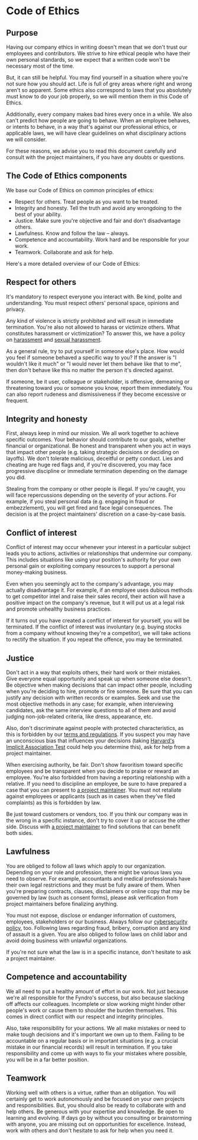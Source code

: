 <!-- SPDX-License-Identifier: MIT -->

# Code of Ethics

## Purpose

Having our company ethics in writing doesn't mean that we don't trust our employees and contributors.
We strive to hire ethical people who have their own personal standards,
so we expect that a written code won't be necessary most of the time.

But, it can still be helpful. You may find yourself in a situation where you're not sure how you should act.
Life is full of grey areas where right and wrong aren't so apparent.
Some ethics also correspond to laws that you absolutely must know to do your job properly,
so we will mention them in this Code of Ethics.

Additionally, every company makes bad hires every once in a while.
We also can't predict how people are going to behave.
When an employee behaves, or intents to behave, in a way that's against our professional ethics,
or applicable laws, we will have clear guidelines on what disciplinary actions we will consider.

For these reasons, we advise you to read this document carefully and consult with the
project maintainers, if you have any doubts or questions.

## The Code of Ethics components

We base our Code of Ethics on common principles of ethics:

-   Respect for others. Treat people as you want to be treated.
-   Integrity and honesty. Tell the truth and avoid any wrongdoing to the best of your ability.
-   Justice. Make sure you're objective and fair and don't disadvantage others.
-   Lawfulness. Know and follow the law – always.
-   Competence and accountability. Work hard and be responsible for your work.
-   Teamwork. Collaborate and ask for help.

Here's a more detailed overview of our Code of Ethics:

## Respect for others

It's mandatory to respect everyone you interact with. Be kind, polite and understanding.
You must respect others' personal space, opinions and privacy.

Any kind of violence is strictly prohibited and will result in immediate termination.
You're also not allowed to harass or victimize others. What constitutes harassment or victimization?
To answer this, we have a policy on [harassment](https://cmihai99.github.io/fyndro/legal/harassment)
and [sexual harassment](https://cmihai99.github.io/fyndro/legal/sexual-harassment).

As a general rule, try to put yourself in someone else's place.
How would you feel if someone behaved a specific way to you?
If the answer is "I wouldn't like it much" or "I would never let them behave like that to me",
then don't behave like this no matter the person it's directed against.

If someone, be it user, colleague or stakeholder, is offensive,
demeaning or threatening toward you or someone you know, report them immediately.
You can also report rudeness and dismissiveness if they become excessive or frequent.

## Integrity and honesty

First, always keep in mind our mission. We all work together to achieve specific outcomes.
Your behavior should contribute to our goals, whether financial or organizational.
Be honest and transparent when you act in ways that impact other people
(e.g. taking strategic decisions or deciding on layoffs).
We don't tolerate malicious, deceitful or petty conduct.
Lies and cheating are huge red flags and, if you're discovered,
you may face progressive discipline or immediate termination depending on the damage you did.

Stealing from the company or other people is illegal.
If you're caught, you will face repercussions depending on the severity of your actions.
For example, if you steal personal data (e.g. engaging in fraud or embezzlement),
you will get fired and face legal consequences. The decision is at the
project maintainers' discretion on a case-by-case basis.

## Conflict of interest

Conflict of interest may occur whenever your interest in a particular subject
leads you to actions, activities or relationships that undermine our company.
This includes situations like using your position's authority
for your own personal gain or exploiting company resources to support a personal money-making business.

Even when you seemingly act to the company's advantage, you may actually disadvantage it.
For example, if an employee uses dubious methods to get competitor intel and raise their sales record,
their action will have a positive impact on the company's revenue,
but it will put us at a legal risk and promote unhealthy business practices.

If it turns out you have created a conflict of interest for yourself, you will be terminated.
If the conflict of interest was involuntary (e.g. buying stocks from a company without knowing they're a competitor),
we will take actions to rectify the situation. If you repeat the offence, you may be terminated.

## Justice

Don't act in a way that exploits others, their hard work or their mistakes.
Give everyone equal opportunity and speak up when someone else doesn't.
Be objective when making decisions that can impact other people,
including when you're deciding to hire, promote or fire someone.
Be sure that you can justify any decision with written records or examples.
Seek and use the most objective methods in any case;
for example, when interviewing candidates, ask the same interview questions
to all of them and avoid judging non-job-related criteria, like dress, appearance, etc.

Also, don't discriminate against people with protected characteristics,
as this is forbidden by our [terms and regulations](https://github.com/CMihai99/fyndro/blob/main/legal/terms-of-use.html).
If you suspect you may have an unconscious bias that influences your decisions
(taking [Harvard's Implicit Association Test](https://implicit.harvard.edu/implicit/takeatest.html)
could help you determine this),
ask for help from a project maintainer.

When exercising authority, be fair. Don't show favoritism toward
specific employees and be transparent when you decide to praise or reward an employee.
You're also forbidded from having a reporting relationship with a relative.
If you need to discipline an employee, be sure to have prepared a case that you can present to
[a project maintainer](https://github.com/CMihai99/fyndro/blob/main/MAINTAINERS.md).
You must not retaliate against employees or applicants
(such as in cases when they've filed complaints) as this is forbidden by law.

Be just toward customers or vendors, too. If you think our company was in the wrong in a specific instance,
don't try to cover it up or accuse the other side.
Discuss with [a project maintainer](https://github.com/CMihai99/fyndro/blob/main/MAINTAINERS.md)
to find solutions that can benefit both sides.

## Lawfulness

You are obliged to follow all laws which apply to our organization.
Depending on your role and profession, there might be various laws you need to observe.
For example, accountants and medical professionals have their own
legal restrictions and they must be fully aware of them.
When you're preparing contracts, clauses, disclaimers
or online copy that may be governed by law (such as consent forms), please ask verification from
project maintainers before finalizing anything.

You must not expose, disclose or endanger information of customers, employees, stakeholders or our business.
Always follow our [cybersecurity policy](https://github.com/CMihai99/fyndro/blob/main/legal/cybersecurity.html), too.
Following laws regarding fraud, bribery, corruption and any kind of assault is a given.
You are also obliged to follow laws on child labor and avoid doing business with unlawful organizations.

If you're not sure what the law is in a specific instance,
don't hesitate to ask a project maintainer.

## Competence and accountability

We all need to put a healthy amount of effort in our work.
Not just because we're all responsible for the Fyndro's success, but also because slacking off affects our colleagues.
Incomplete or slow working might hinder other people's work
or cause them to shoulder the burden themselves.
This comes in direct conflict with our respect and integrity principles.

Also, take responsibility for your actions.
We all make mistakes or need to make tough decisions
and it's important we own up to them.
Failing to be accountable on a regular basis or in important situations
(e.g. a crucial mistake in our financial records) will result in termination.
If you take responsibility and come up with ways to fix your mistakes where possible,
you will be in a far better position.

## Teamwork

Working well with others is a virtue, rather than an obligation.
You will certainly get to work autonomously and be focused on your own projects and responsibilities.
But, you should also be ready to collaborate with and help others.
Be generous with your expertise and knowledge.
Be open to learning and evolving.
If days go by without you consulting or brainstorming with anyone,
you are missing out on opportunities for excellence.
Instead, work with others and don't hesitate to ask for help when you need it.
